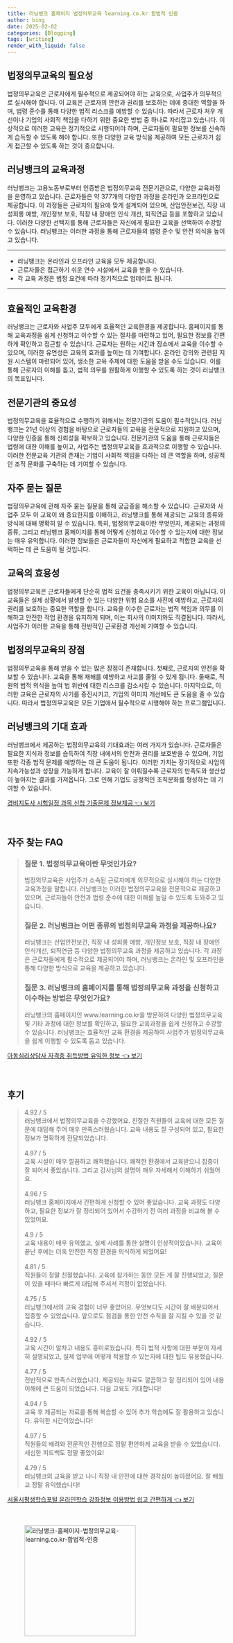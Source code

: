 ```yaml
---
title: 러닝뱅크 홈페이지 법정의무교육 learning.co.kr 합법적 인증
author: bing
date: 2025-02-02
categories: [Blogging]
tags: [writing]
render_with_liquid: false
---
```



<h2 id='법정의무교육의 필요성'>법정의무교육의 필요성</h2>

<p>법정의무교육은 근로자에게 필수적으로 제공되어야 하는 교육으로, 사업주가 의무적으로 실시해야 합니다. 이 교육은 근로자의 안전과 권리를 보호하는 데에 중대한 역할을 하며, 법령 준수를 통해 다양한 법적 리스크를 예방할 수 있습니다. 따라서 근로자 처우 개선이나 기업의 사회적 책임을 다하기 위한 중요한 방법 중 하나로 자리잡고 있습니다. 이상적으로 이러한 교육은 정기적으로 시행되어야 하며, 근로자들이 필요한 정보를 신속하게 습득할 수 있도록 해야 합니다. 또한 다양한 교육 방식을 제공하여 모든 근로자가 쉽게 접근할 수 있도록 하는 것이 중요합니다.</p>

<h2 id='러닝뱅크의 교육과정'>러닝뱅크의 교육과정</h2>

<p>러닝뱅크는 고용노동부로부터 인증받은 법정의무교육 전문기관으로, 다양한 교육과정을 운영하고 있습니다. 근로자들은 약 377개의 다양한 과정을 온라인과 오프라인으로 제공합니다. 이 과정들은 근로자의 필요에 맞게 설계되어 있으며, 산업안전보건, 직장 내 성희롱 예방, 개인정보 보호, 직장 내 장애인 인식 개선, 퇴직연금 등을 포함하고 있습니다. 이러한 다양한 선택지를 통해 근로자들은 자신에게 필요한 교육을 선택하여 수강할 수 있습니다. 러닝뱅크는 이러한 과정을 통해 근로자들의 법령 준수 및 안전 의식을 높이고 있습니다.</p>

<hr />

<ul>
    <li>러닝뱅크는 온라인과 오프라인 교육을 모두 제공합니다.</li>
    <li>근로자들은 접근하기 쉬운 연수 시설에서 교육을 받을 수 있습니다.</li>
    <li>각 교육 과정은 법정 요건에 따라 정기적으로 업데이트 됩니다.</li>
</ul>

<hr />

<h2 id='효율적인 교육환경'>효율적인 교육환경</h2>

<p>러닝뱅크는 근로자와 사업주 모두에게 효율적인 교육환경을 제공합니다. 홈페이지를 통해 교육과정을 쉽게 신청하고 이수할 수 있는 절차를 마련하고 있어, 필요한 정보를 간편하게 확인하고 접근할 수 있습니다. 근로자는 원하는 시간과 장소에서 교육을 이수할 수 있으며, 이러한 유연성은 교육의 효과를 높이는 데 기여합니다. 온라인 강의와 관련된 지원 시스템이 마련되어 있어, 생소한 교육 주제에 대한 도움을 받을 수도 있습니다. 이를 통해 근로자의 이해를 돕고, 법적 의무를 원활하게 이행할 수 있도록 하는 것이 러닝뱅크의 목표입니다.</p>

<h2 id='전문기관의 중요성'>전문기관의 중요성</h2>

<p>법정의무교육을 효율적으로 수행하기 위해서는 전문기관의 도움이 필수적입니다. 러닝뱅크는 21년 이상의 경험을 바탕으로 근로자들의 교육을 전문적으로 지원하고 있으며, 다양한 인증을 통해 신뢰성을 확보하고 있습니다. 전문기관의 도움을 통해 근로자들은 법령에 대한 이해를 높이고, 사업주는 법정의무교육을 효과적으로 이행할 수 있습니다. 이러한 전문교육 기관의 존재는 기업이 사회적 책임을 다하는 데 큰 역할을 하며, 성공적인 조직 문화를 구축하는 데 기여할 수 있습니다.</p>

<h2 id='자주 묻는 질문'>자주 묻는 질문</h2>

<p>법정의무교육에 관해 자주 묻는 질문을 통해 궁금증을 해소할 수 있습니다. 근로자와 사업주 모두 이 교육이 왜 중요한지를 이해하고, 러닝뱅크를 통해 제공되는 교육의 종류와 방식에 대해 명확히 알 수 있습니다. 특히, 법정의무교육이란 무엇인지, 제공되는 과정의 종류, 그리고 러닝뱅크 홈페이지를 통해 어떻게 신청하고 이수할 수 있는지에 대한 정보는 매우 유익합니다. 이러한 정보들은 근로자들이 자신에게 필요하고 적합한 교육을 선택하는 데 큰 도움이 될 것입니다.</p>

<h2 id='교육의 효용성'>교육의 효용성</h2>

<p>법정의무교육은 근로자들에게 단순히 법적 요건을 충족시키기 위한 교육이 아닙니다. 이 교육들은 실제 상황에서 발생할 수 있는 다양한 위험 요소를 사전에 예방하고, 근로자의 권리를 보호하는 중요한 역할을 합니다. 교육을 이수한 근로자는 법적 책임과 의무를 이해하고 안전한 작업 환경을 유지하게 되며, 이는 회사의 이미지와도 직결됩니다. 따라서, 사업주가 이러한 교육을 통해 전반적인 근로환경 개선에 기여할 수 있습니다.</p>

<h2 id='법정의무교육의 장점'>법정의무교육의 장점</h2>

<p>법정의무교육을 통해 얻을 수 있는 많은 장점이 존재합니다. 첫째로, 근로자의 안전을 확보할 수 있습니다. 교육을 통해 재해를 예방하고 사고를 줄일 수 있게 됩니다. 둘째로, 직원의 법적 의식을 높여 법 위반에 대한 리스크를 감소시킬 수 있습니다. 마지막으로, 이러한 교육은 근로자의 사기를 증진시키고, 기업의 이미지 개선에도 큰 도움을 줄 수 있습니다. 따라서 법정의무교육은 모든 기업에서 필수적으로 시행해야 하는 프로그램입니다.</p>

<h2 id='러닝뱅크의 기대 효과'>러닝뱅크의 기대 효과</h2>

<p>러닝뱅크에서 제공하는 법정의무교육의 기대효과는 여러 가지가 있습니다. 근로자들은 필요한 지식과 정보를 습득하여 직장 내에서의 안전과 권리를 보호받을 수 있으며, 기업 또한 각종 법적 문제를 예방하는 데 큰 도움이 됩니다. 이러한 가치는 장기적으로 사업의 지속가능성과 성장을 가능하게 합니다. 교육이 잘 이뤄질수록 근로자의 만족도와 생산성이 높아지는 결과를 가져옵니다. 그로 인해 기업도 긍정적인 조직문화를 형성하는 데 기여할 수 있습니다.</p>


<p><a class="click-button" title="경비지도사 시험일정 과목 신청 기출문제 정보제공" href="https://greenforu.github.io/posts/%EA%B2%BD%EB%B9%84%EC%A7%80%EB%8F%84%EC%82%AC-%EC%8B%9C%ED%97%98%EC%9D%BC%EC%A0%95-%EA%B3%BC%EB%AA%A9-%EC%8B%A0%EC%B2%AD-%EA%B8%B0%EC%B6%9C%EB%AC%B8%EC%A0%9C-%EC%A0%95%EB%B3%B4%EC%A0%9C%EA%B3%B5/" rel="dofollow">경비지도사 시험일정 과목 신청 기출문제 정보제공 👈 보기</a></p><br>
<h2 id='자주_찾는_FAQ'>자주 찾는 FAQ</h2>
<div itemscope="" itemtype="https://schema.org/FAQPage"> 
<blockquote> 
<div itemscope="" itemprop="mainEntity" itemtype="https://schema.org/Question"> 
<h3 itemprop="name">질문 1. 법정의무교육이란 무엇인가요?</h3> 
<div itemscope="" itemprop="acceptedAnswer" itemtype="https://schema.org/Answer"> 
<span itemprop="text"> 
<p>법정의무교육은 사업주가 소속된 근로자에게 의무적으로 실시해야 하는 다양한 교육과정을 말합니다. 러닝뱅크는 이러한 법정의무교육을 전문적으로 제공하고 있으며, 근로자들이 안전과 법령 준수에 대한 이해를 높일 수 있도록 도와주고 있습니다.</p> 
</span> 
</div> 
</div> 

<div itemscope="" itemprop="mainEntity" itemtype="https://schema.org/Question"> 
<h3 itemprop="name">질문 2. 러닝뱅크는 어떤 종류의 법정의무교육 과정을 제공하나요?</h3> 
<div itemscope="" itemprop="acceptedAnswer" itemtype="https://schema.org/Answer"> 
<span itemprop="text"> 
<p>러닝뱅크는 산업안전보건, 직장 내 성희롱 예방, 개인정보 보호, 직장 내 장애인 인식개선, 퇴직연금 등 다양한 법정의무교육 과정을 제공하고 있습니다. 각 과정은 근로자들에게 필수적으로 제공되어야 하며, 러닝뱅크는 온라인 및 오프라인을 통해 다양한 방식으로 교육을 제공하고 있습니다.</p> 
</span> 
</div> 
</div> 

<div itemscope="" itemprop="mainEntity" itemtype="https://schema.org/Question"> 
<h3 itemprop="name">질문 3. 러닝뱅크의 홈페이지를 통해 법정의무교육 과정을 신청하고 이수하는 방법은 무엇인가요?</h3> 
<div itemscope="" itemprop="acceptedAnswer" itemtype="https://schema.org/Answer"> 
<span itemprop="text"> 
<p>러닝뱅크의 홈페이지인 www.learning.co.kr을 방문하여 다양한 법정의무교육 및 기타 과정에 대한 정보를 확인하고, 필요한 교육과정을 쉽게 신청하고 수강할 수 있습니다. 러닝뱅크는 효율적인 교육 환경을 제공하여 사업주가 법정의무교육을 쉽게 이행할 수 있도록 돕고 있습니다.</p> 
</span> 
</div> 
</div> 
</blockquote> 
</div>
<p><a class="click-button" title="아동심리상담사 자격증 취득방법 유익한 정보" href="https://greenforu.github.io/posts/%EC%95%84%EB%8F%99%EC%8B%AC%EB%A6%AC%EC%83%81%EB%8B%B4%EC%82%AC-%EC%9E%90%EA%B2%A9%EC%A6%9D-%EC%B7%A8%EB%93%9D%EB%B0%A9%EB%B2%95-%EC%9C%A0%EC%9D%B5%ED%95%9C-%EC%A0%95%EB%B3%B4/" rel="dofollow">아동심리상담사 자격증 취득방법 유익한 정보 👈 보기</a></p><br>
<h2 id='후기'>후기</h2>
<div itemscope itemtype="https://schema.org/Product">
  <blockquote>
  <div itemprop="review" itemscope itemtype="https://schema.org/Review">
      <div itemprop="reviewRating" itemscope itemtype="https://schema.org/Rating"> <span itemprop="ratingValue">4.92</span> / <span itemprop="bestRating">5</span> </div>
      <span itemprop="reviewBody">러닝뱅크에서 법정의무교육을 수강했어요. 친절한 직원들이 교육에 대한 모든 질문에 대답해 주어 매우 만족스러웠습니다. 교육 내용도 잘 구성되어 있고, 필요한 정보가 명확하게 전달되었습니다.</span>
  </div>
  <br>
  <div itemprop="review" itemscope itemtype="https://schema.org/Review">
      <div itemprop="reviewRating" itemscope itemtype="https://schema.org/Rating"> <span itemprop="ratingValue">4.97</span> / <span itemprop="bestRating">5</span> </div>
      <span itemprop="reviewBody">교육 시설이 매우 깔끔하고 쾌적했습니다. 쾌적한 환경에서 교육받으니 집중이 잘 되어서 좋았습니다. 그리고 강사님의 설명이 매우 자세해서 이해하기 쉬웠어요.</span>
  </div>
  <br>
  <div itemprop="review" itemscope itemtype="https://schema.org/Review">
      <div itemprop="reviewRating" itemscope itemtype="https://schema.org/Rating"> <span itemprop="ratingValue">4.96</span> / <span itemprop="bestRating">5</span> </div>
      <span itemprop="reviewBody">러닝뱅크 홈페이지에서 간편하게 신청할 수 있어 좋았습니다. 교육 과정도 다양하고, 필요한 정보가 잘 정리되어 있어서 수강하기 전 여러 과정을 비교해 볼 수 있었어요.</span>
  </div>
  <br>
  <div itemprop="review" itemscope itemtype="https://schema.org/Review">
      <div itemprop="reviewRating" itemscope itemtype="https://schema.org/Rating"> <span itemprop="ratingValue">4.9</span> / <span itemprop="bestRating">5</span> </div>
      <span itemprop="reviewBody">교육 내용이 매우 유익했고, 실제 사례를 통한 설명이 인상적이었습니다. 교육이 끝난 후에는 더욱 안전한 직장 환경을 의식하게 되었어요!</span>
  </div>
  <br>
  <div itemprop="review" itemscope itemtype="https://schema.org/Review">
      <div itemprop="reviewRating" itemscope itemtype="https://schema.org/Rating"> <span itemprop="ratingValue">4.81</span> / <span itemprop="bestRating">5</span> </div>
      <span itemprop="reviewBody">직원들이 정말 친절했습니다. 교육에 참가하는 동안 모든 게 잘 진행되었고, 질문이 있을 때마다 빠르게 대답해 주셔서 걱정이 없었습니다.</span>
  </div>
  <br>
  <div itemprop="review" itemscope itemtype="https://schema.org/Review">
      <div itemprop="reviewRating" itemscope itemtype="https://schema.org/Rating"> <span itemprop="ratingValue">4.75</span> / <span itemprop="bestRating">5</span> </div>
      <span itemprop="reviewBody">러닝뱅크에서의 교육 경험이 너무 좋았어요. 무엇보다도 시간이 잘 배분되어서 집중할 수 있었습니다. 앞으로도 점검을 통한 안전 수칙을 잘 지킬 수 있을 것 같습니다.</span>
  </div>
  <br>
  <div itemprop="review" itemscope itemtype="https://schema.org/Review">
      <div itemprop="reviewRating" itemscope itemtype="https://schema.org/Rating"> <span itemprop="ratingValue">4.92</span> / <span itemprop="bestRating">5</span> </div>
      <span itemprop="reviewBody">교육 시간이 알차고 내용도 흥미로웠습니다. 특히 법적 사항에 대한 부분이 자세히 설명되었고, 실제 업무에 어떻게 적용할 수 있는지에 대한 팁도 유용했습니다.</span>
  </div>
  <br>
  <div itemprop="review" itemscope itemtype="https://schema.org/Review">
      <div itemprop="reviewRating" itemscope itemtype="https://schema.org/Rating"> <span itemprop="ratingValue">4.77</span> / <span itemprop="bestRating">5</span> </div>
      <span itemprop="reviewBody">전반적으로 만족스러웠습니다. 제공되는 자료도 깔끔하고 잘 정리되어 있어 내용 이해에 큰 도움이 되었습니다. 다음 교육도 기대합니다!</span>
  </div>
  <br>
  <div itemprop="review" itemscope itemtype="https://schema.org/Review">
      <div itemprop="reviewRating" itemscope itemtype="https://schema.org/Rating"> <span itemprop="ratingValue">4.94</span> / <span itemprop="bestRating">5</span> </div>
      <span itemprop="reviewBody">교육 후 제공되는 자료를 통해 복습할 수 있어 추가 학습에도 잘 활용하고 있습니다. 유익한 시간이었습니다!</span>
  </div>
  <br>
  <div itemprop="review" itemscope itemtype="https://schema.org/Review">
      <div itemprop="reviewRating" itemscope itemtype="https://schema.org/Rating"> <span itemprop="ratingValue">4.97</span> / <span itemprop="bestRating">5</span> </div>
      <span itemprop="reviewBody">직원들의 배려와 전문적인 진행으로 정말 편안하게 교육을 받을 수 있었습니다. 세심한 피드백도 정말 좋았어요!</span>
  </div>
  <br>
  <div itemprop="review" itemscope itemtype="https://schema.org/Review">
      <div itemprop="reviewRating" itemscope itemtype="https://schema.org/Rating"> <span itemprop="ratingValue">4.79</span> / <span itemprop="bestRating">5</span> </div>
      <span itemprop="reviewBody">러닝뱅크의 교육을 받고 나니 직장 내 안전에 대한 경각심이 높아졌어요. 잘 배웠고 정말 유익했습니다!</span>
  </div>
  </blockquote>
</div>
<p><a class="click-button" title="서울시평생학습포털 온라인학습 강좌정보 이용방법 쉽고 간편하게" href="https://greenforu.github.io/posts/%EC%84%9C%EC%9A%B8%EC%8B%9C%ED%8F%89%EC%83%9D%ED%95%99%EC%8A%B5%ED%8F%AC%ED%84%B8-%EC%98%A8%EB%9D%BC%EC%9D%B8%ED%95%99%EC%8A%B5-%EA%B0%95%EC%A2%8C%EC%A0%95%EB%B3%B4-%EC%9D%B4%EC%9A%A9%EB%B0%A9%EB%B2%95-%EC%89%BD%EA%B3%A0-%EA%B0%84%ED%8E%B8%ED%95%98%EA%B2%8C/" rel="dofollow">서울시평생학습포털 온라인학습 강좌정보 이용방법 쉽고 간편하게 👈 보기</a></p><br>
<figure class="image"><img src="https://greenforu.github.io/assets/img/thumbnail/러닝뱅크-홈페이지-법정의무교육-learning.co.kr-합법적-인증.webp" alt="러닝뱅크-홈페이지-법정의무교육-learning.co.kr-합법적-인증" width="256" height="256"></figure>